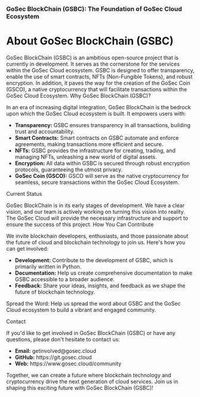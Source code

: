 <h3>GoSec BlockChain (GSBC): The Foundation of GoSec Cloud Ecosystem</h3>


<h1>About GoSec BlockChain (GSBC)</h1>

GoSec BlockChain (GSBC) is an ambitious open-source project that is currently in development. It serves as the cornerstone for the services within the GoSec Cloud ecosystem. GSBC is designed to offer transparency, enable the use of smart contracts, NFTs (Non-Fungible Tokens), and robust encryption. In addition, it paves the way for the creation of the GoSec Coin (GSCO), a native cryptocurrency that will facilitate transactions within the GoSec Cloud Ecosystem.
Why GoSec BlockChain (GSBC)?

In an era of increasing digital integration, GoSec BlockChain is the bedrock upon which the GoSec Cloud ecosystem is built. It empowers users with:
<ul>
<li><b>Transparency:</b> GSBC ensures transparency in all transactions, building trust and accountability.</li>
<li><b>Smart Contracts:</b> Smart contracts on GSBC automate and enforce agreements, making transactions more efficient and secure.</li>
<li><b>NFTs:</b> GSBC provides the infrastructure for creating, trading, and managing NFTs, unleashing a new world of digital assets.</li>
<li><b>Encryption:</b> All data within GSBC is secured through robust encryption protocols, guaranteeing the utmost privacy.</li>
<li><b>GoSec Coin (GSCO):</b> GSCO will serve as the native cryptocurrency for seamless, secure transactions within the GoSec Cloud Ecosystem.</li>
</ul>

Current Status

GoSec BlockChain is in its early stages of development. We have a clear vision, and our team is actively working on turning this vision into reality. The GoSec Cloud will provide the necessary infrastructure and support to ensure the success of this project.
How You Can Contribute

We invite blockchain developers, enthusiasts, and those passionate about the future of cloud and blockchain technology to join us. Here's how you can get involved:
<ul>
<li><b>Development:</b> Contribute to the development of GSBC, which is primarily written in Python.</li>
<li><b>Documentation:</b> Help us create comprehensive documentation to make GSBC accessible to a broader audience.</li>
<li><b>Feedback:</b> Share your ideas, insights, and feedback as we shape the future of blockchain technology.</li>
</ul>

Spread the Word: Help us spread the word about GSBC and the GoSec Cloud ecosystem to build a vibrant and engaged community.</li>

Contact

If you'd like to get involved in GoSec BlockChain (GSBC) or have any questions, please don't hesitate to contact us:
<ul>
<li><b>Email:</b> getinvolved@gosec.cloud</li>
<li><b>GitHub:</b> https://git.gosec.cloud</li>
<li><b>Web:</b> https://www.gosec.cloud/community</li>
</ul>
Together, we can create a future where blockchain technology and cryptocurrency drive the next generation of cloud services. Join us in shaping this exciting future with GoSec BlockChain (GSBC)!
